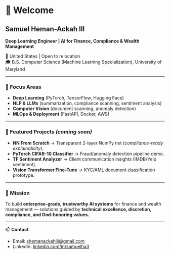 # 👋 Welcome  

## Samuel Heman-Ackah III  
**Deep Learning Engineer | AI for Finance, Compliance & Wealth Management**  

📍 United States | Open to relocation  
🎓 B.S. Computer Science (Machine Learning Specialization), University of Maryland  

---

### 🔑 Focus Areas  
- **Deep Learning** (PyTorch, TensorFlow, Hugging Face)  
- **NLP & LLMs** (summarization, compliance scanning, sentiment analysis)  
- **Computer Vision** (document scanning, anomaly detection)  
- **MLOps & Deployment** (FastAPI, Docker, AWS)  

---

### 🚀 Featured Projects *(coming soon)*  
- **NN From Scratch** → Transparent 2-layer NumPy net (*compliance-ready explainability*).  
- **PyTorch CIFAR-10 Classifier** → Fraud/anomaly detection pipeline demo.  
- **TF Sentiment Analyzer** → Client communication insights (IMDB/Yelp sentiment).  
- **Vision Transformer Fine-Tune** → KYC/AML document classification prototype.  

---

### 🎯 Mission  
To build **enterprise-grade, trustworthy AI systems** for finance and wealth management — solutions guided by **technical excellence, discretion, compliance, and God-honoring values.**  

---

📫 **Contact**  
- Email: [shemanackahiii@gmail.com](mailto:shemanackahiii@gmail.com)  
- LinkedIn: [linkedin.com/in/samuelha3](https://www.linkedin.com/in/samuelha3)  
